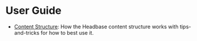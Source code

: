 # User Guide

- [Content Structure](./content-structure/index.md): How the Headbase content structure works with tips-and-tricks for how to best use it.
